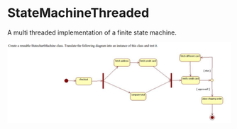 # StateMachineThreaded
A multi threaded implementation of a finite state machine.

![alt tag](https://raw.githubusercontent.com/rumshenoy/StateMachineThreaded/master/images/question.png)
